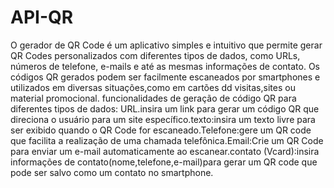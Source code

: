 # API-QR
O gerador de QR Code é um aplicativo simples e intuitivo que permite gerar QR Codes personalizados com diferentes tipos de dados, como URLs, números de telefone, e-mails e até as mesmas informações de contato. Os códigos QR gerados podem ser facilmente escaneados por smartphones e utilizados em diversas situações,como em cartões dd visitas,sites ou material promocional. funcionalidades de geração de código QR para diferentes tipos de dados: URL.insira um link para gerar um código QR que direciona o usuário para um site específico.texto:insira um texto livre para ser exibido quando o QR Code for escaneado.Telefone:gere um QR code que facilita a realização de uma chamada telefônica.Email:Crie um QR Code para enviar um e-mail automaticamente ao escanear.contato (Vcard):insira informações de contato(nome,telefone,e-mail)para gerar um QR code que pode ser salvo como um contato no smartphone.
